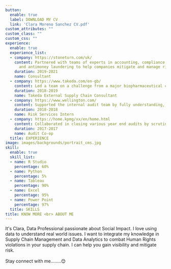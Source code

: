 ```yaml
---
button:
  enable: true
  label: DOWNLOAD MY CV
  link: 'Clara Moreno Sanchez CV.pdf'
custom_attributes: ""
custom_class: ""
custom_css: ""
experience:
  enable: true
  experience_list:
  - company: https://stoneturn.com/uk/
    content: Partnered with teams of experts in accounting, compliance, corporate fraud
      and antimoney laundering to help companies mitigate and manage risks in their operations.
    duration: 2019-2021
    name: Consultant
  - company: https://www.takeda.com/en-gb/
    content: Led a team on a challenge from a major biopharmaceutical company to determine the feasibility of a vertically integrated supply chain for human plasma products (PDMPs) that would provide a stable, and much needed, supply to emerging markets while maintaining a specific return on investment.
    duration: 2018-2019
    name: Takeda External Supply Chain Consultant
  - company: https://www.wellington.com/
    content: Supported the internal audit team by fully understanding, and taking part in, testing of controls. Working an a Third-Party Risk team consolidating third party relationship owners to later perform due diligence on critical third-party vendors.
    duration: 2018-2018
    name: Risk Services Intern
  - company: https://home.kpmg/xx/en/home.html
    content: Collaborated in closing various year end audits by scrutinizing financial statement and flagging material differences. 
    duration: 2017-2017
    name: Audit Co-op
  title: EXPERIENCE
image: images/backgrounds/portrait_cms.jpg
skill:
  enable: true
  skill_list:
  - name: R Studio
    percentage: 60%
  - name: Python
    percentage: 5%
  - name: Tableau
    percentage: 90%
  - name: Excel
    percentage: 95%
  - name: Power Point
    percentage: 97%   
  title: SKILLS
title: KNOW MORE <br> ABOUT ME
---
```


It's Clara, Data Professional passionate about Social Impact. I love using data to understand real world issues. I want to integrate my knowledge in Supply Chain Management and Data Analytics to combat Human Rights violations in your supply chain. I can help you gain visibility and mitigate risk.<br> <br> Stay connect with me........😊